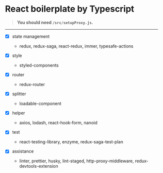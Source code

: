 # React boilerplate by Typescript

> **You should need `/src/setupProxy.js`.**

---
- [x] state management
    - redux, redux-saga, react-redux, immer, typesafe-actions

- [x] style
    - styled-components

- [x] router
    - redux-router

- [x] splitter
    - loadable-component

- [x] helper
    - axios, lodash, react-hook-form, nanoid

- [x] test
    - react-testing-library, enzyme, redux-saga-test-plan

- [x] assistance
    - linter, prettier, husky, lint-staged, http-proxy-middleware, redux-devtools-extension